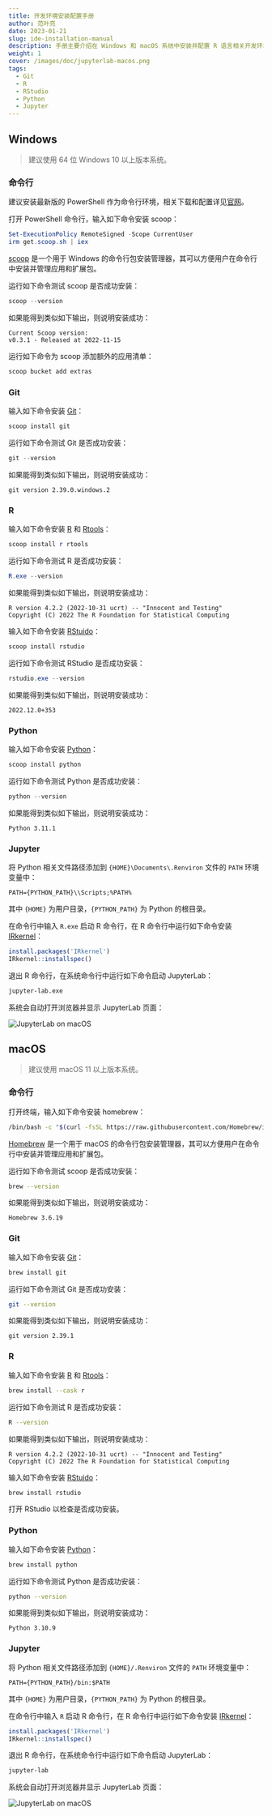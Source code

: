 ```yaml
---
title: 开发环境安装配置手册
author: 范叶亮
date: 2023-01-21
slug: ide-installation-manual
description: 手册主要介绍在 Windows 和 macOS 系统中安装并配置 R 语言相关开发环境。
weight: 1
cover: /images/doc/jupyterlab-macos.png
tags:
  - Git
  - R
  - RStudio
  - Python
  - Jupyter
---
```


## Windows

> 建议使用 64 位 Windows 10 以上版本系统。

### 命令行

建议安装最新版的 PowerShell 作为命令行环境，相关下载和配置详见[官网](https://learn.microsoft.com/zh-cn/powershell/)。

打开 PowerShell 命令行，输入如下命令安装 scoop：

```powershell
Set-ExecutionPolicy RemoteSigned -Scope CurrentUser
irm get.scoop.sh | iex
```

[scoop](https://scoop.sh/) 是一个用于 Windows 的命令行包安装管理器，其可以方便用户在命令行中安装并管理应用和扩展包。

运行如下命令测试 scoop 是否成功安装：

```powershell
scoop --version
```

如果能得到类似如下输出，则说明安装成功：

```
Current Scoop version:
v0.3.1 - Released at 2022-11-15
```

运行如下命令为 scoop 添加额外的应用清单：

```powershell
scoop bucket add extras
```

### Git

输入如下命令安装 [Git](https://git-scm.com/)：

```powershell
scoop install git
```

运行如下命令测试 Git 是否成功安装：

```powershell
git --version
```

如果能得到类似如下输出，则说明安装成功：

```
git version 2.39.0.windows.2
```

### R

输入如下命令安装 [R](https://cloud.r-project.org/bin/windows/base/) 和 [Rtools](https://cloud.r-project.org/bin/windows/Rtools/)：

```powershell
scoop install r rtools
```

运行如下命令测试 R 是否成功安装：

```powershell
R.exe --version
```

如果能得到类似如下输出，则说明安装成功：

```
R version 4.2.2 (2022-10-31 ucrt) -- "Innocent and Testing"
Copyright (C) 2022 The R Foundation for Statistical Computing
```

输入如下命令安装 [RStuido](https://posit.co/download/rstudio-desktop/)：

```powershell
scoop install rstudio
```

运行如下命令测试 RStudio 是否成功安装：

```powershell
rstudio.exe --version
```

如果能得到类似如下输出，则说明安装成功：

```
2022.12.0+353
```

### Python

输入如下命令安装 [Python](https://www.python.org/)：

```powershell
scoop install python
```

运行如下命令测试 Python 是否成功安装：

```powershell
python --version
```

如果能得到类似如下输出，则说明安装成功：

```
Python 3.11.1
```

### Jupyter

将 Python 相关文件路径添加到 `{HOME}\Documents\.Renviron` 文件的 `PATH` 环境变量中：

```
PATH={PYTHON_PATH}\\Scripts;%PATH%
```

其中 `{HOME}` 为用户目录，`{PYTHON_PATH}` 为 Python 的根目录。

在命令行中输入 `R.exe` 启动 R 命令行，在 R 命令行中运行如下命令安装 [IRkernel](https://irkernel.github.io/)：

```r
install.packages('IRkernel')
IRkernel::installspec()
```

退出 R 命令行，在系统命令行中运行如下命令启动 JupyterLab：

```bash
jupyter-lab.exe
```

系统会自动打开浏览器并显示 JupyterLab 页面：

![JupyterLab on macOS](/images/doc/jupyterlab-windows.png)

## macOS

> 建议使用 macOS 11 以上版本系统。

### 命令行

打开终端，输入如下命令安装 homebrew：

```bash
/bin/bash -c "$(curl -fsSL https://raw.githubusercontent.com/Homebrew/install/HEAD/install.sh)"
```

[Homebrew](https://brew.sh/) 是一个用于 macOS 的命令行包安装管理器，其可以方便用户在命令行中安装并管理应用和扩展包。

运行如下命令测试 scoop 是否成功安装：

```bash
brew --version
```

如果能得到类似如下输出，则说明安装成功：

```
Homebrew 3.6.19
```

### Git

输入如下命令安装 [Git](https://git-scm.com/)：

```bash
brew install git
```

运行如下命令测试 Git 是否成功安装：

```bash
git --version
```

如果能得到类似如下输出，则说明安装成功：

```
git version 2.39.1
```

### R

输入如下命令安装 [R](https://cloud.r-project.org/bin/windows/base/) 和 [Rtools](https://cloud.r-project.org/bin/windows/Rtools/)：

```bash
brew install --cask r
```

运行如下命令测试 R 是否成功安装：

```bash
R --version
```

如果能得到类似如下输出，则说明安装成功：

```
R version 4.2.2 (2022-10-31 ucrt) -- "Innocent and Testing"
Copyright (C) 2022 The R Foundation for Statistical Computing
```

输入如下命令安装 [RStuido](https://posit.co/download/rstudio-desktop/)：

```bash
brew install rstudio
```

打开 RStudio 以检查是否成功安装。

### Python

输入如下命令安装 [Python](https://www.python.org/)：

```bash
brew install python
```

运行如下命令测试 Python 是否成功安装：

```bash
python --version
```

如果能得到类似如下输出，则说明安装成功：

```
Python 3.10.9
```

### Jupyter

将 Python 相关文件路径添加到 `{HOME}/.Renviron` 文件的 `PATH` 环境变量中：

```
PATH={PYTHON_PATH}/bin:$PATH
```

其中 `{HOME}` 为用户目录，`{PYTHON_PATH}` 为 Python 的根目录。

在命令行中输入 `R` 启动 R 命令行，在 R 命令行中运行如下命令安装 [IRkernel](https://irkernel.github.io/)：

```r
install.packages('IRkernel')
IRkernel::installspec()
```

退出 R 命令行，在系统命令行中运行如下命令启动 JupyterLab：

```bash
jupyter-lab
```

系统会自动打开浏览器并显示 JupyterLab 页面：

![JupyterLab on macOS](/images/doc/jupyterlab-macos.png)
